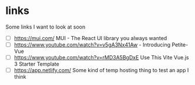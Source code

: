 # links
Some links I want to look at soon

- [ ] https://mui.com/ MUI - The React UI library you always wanted
- [ ] https://www.youtube.com/watch?v=v5gA3Nx41Aw - Introducing Petite-Vue
- [ ] https://www.youtube.com/watch?v=rMD3A5BgDxE Use This Vite Vue.js 3 Starter Template
- [ ] https://app.netlify.com/ Some kind of temp hosting thing to test an app I think
